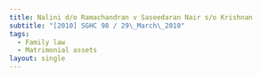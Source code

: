 ```yaml
---
title: Nalini d/o Ramachandran v Saseedaran Nair s/o Krishnan
subtitle: "[2010] SGHC 98 / 29\_March\_2010"
tags:
  - Family law
  - Matrimonial assets
layout: single
---
```


